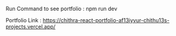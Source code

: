 Run Command to see portfolio :
npm run dev

Portfolio Link : https://chithra-react-portfolio-af13iyvur-chithu13s-projects.vercel.app/
